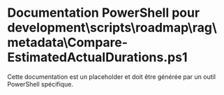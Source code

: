 # Documentation PowerShell pour development\scripts\roadmap\rag\metadata\Compare-EstimatedActualDurations.ps1

Cette documentation est un placeholder et doit être générée par un outil PowerShell spécifique.
